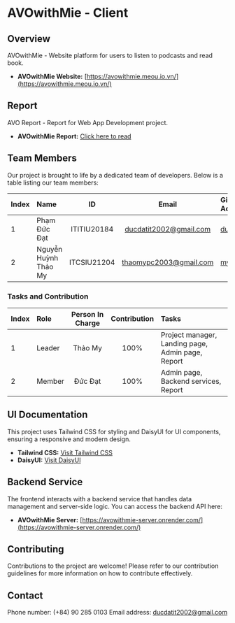 # AVOwithMie - Client

## Overview

AVOwithMie - Website platform for users to listen to podcasts and read book.

- **AVOwithMie Website:** [https://avowithmie.meou.io.vn/](https://avowithmie.meou.io.vn/)

## Report

AVO Report - Report for Web App Development project.

- **AVOwithMie Report:** [Click here to read](https://drive.google.com/drive/folders/1XY9guB68x2gGFKtvTg6Vszyz2j204D3i?usp=sharing)

## Team Members

Our project is brought to life by a dedicated team of developers. Below is a table listing our team members:

| Index | Name                 |     ID      |         Email          | Github Account                                  |
| :---- | :------------------- | :---------: | :--------------------: | :---------------------------------------------- |
| 1     | Phạm Đức Đạt         | ITITIU20184 | ducdatit2002@gmail.com | [ducdatit2002](https://github.com/ducdatit2002) |
| 2     | Nguyễn Huỳnh Thảo My | ITCSIU21204 | thaomypc2003@gmail.com | [my003](https://github.com/my003)               |

### Tasks and Contribution

| Index | Role   | Person In Charge | Contribution | Tasks                                             |
| :---- | :----- | :--------------: | :----------: | :------------------------------------------------ |
| 1     | Leader |     Thảo My      |     100%     | Project manager, Landing page, Admin page, Report |
| 2     | Member |     Đức Đạt      |     100%     | Admin page, Backend services, Report              |

## UI Documentation

This project uses Tailwind CSS for styling and DaisyUI for UI components, ensuring a responsive and modern design.

- **Tailwind CSS:** [Visit Tailwind CSS](https://tailwindcss.com/)
- **DaisyUI:** [Visit DaisyUI](https://daisyui.com/)

## Backend Service

The frontend interacts with a backend service that handles data management and server-side logic. You can access the backend API here:

- **AVOwithMie Server:** [https://avowithmie-server.onrender.com/](https://avowithmie-server.onrender.com/)

## Contributing

Contributions to the project are welcome! Please refer to our contribution guidelines for more information on how to contribute effectively.

## Contact

Phone number: (+84) 90 285 0103
Email address: ducdatit2002@gmail.com
